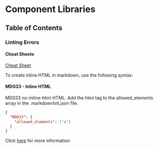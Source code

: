 # Component Libraries

## Table of Contents

### Linting Errors

#### Cheat Sheets

<a href="https://github.com/adam-p/markdown-here/wiki/Markdown-Cheatsheet" target="_blank">Cheat Sheet</a>

To create inline HTML in markdown, use the following syntax:

#### MD033 - Inline HTML

MD033 no-inline-html HTML. Add the html tag to the allowed_elements array in the .markdownlint.json file.

```json
{
  "MD033": {
    "allowed_elements": ["a"]
  }
}
```

<span>Click <a href="https://github.com/DavidAnson/markdownlint/blob/main/doc/md033.md" target="_blank">here</a> for more information
</span>
